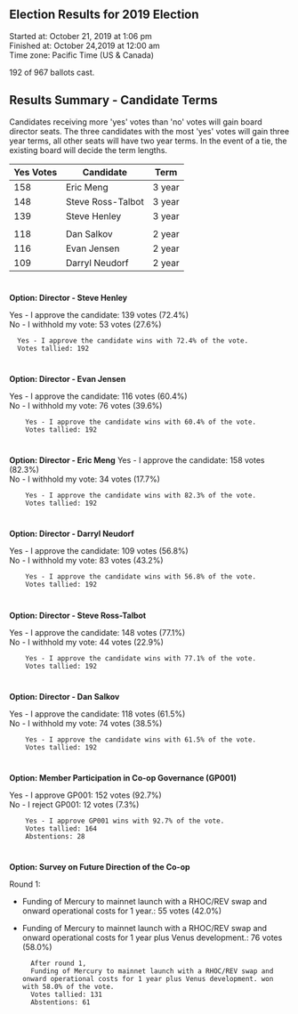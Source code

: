 ## Election Results for 2019 Election

Started at: October 21, 2019 at 1:06 pm \
Finished at: October 24,2019 at 12:00 am \
Time zone: Pacific Time (US & Canada)

192 of 967 ballots cast.

## Results Summary - Candidate Terms
Candidates receiving more 'yes' votes than 'no' votes will gain board director seats. The three candidates with the most 'yes' votes will gain three year terms, all other seats will have two year terms. In the event of a tie, the existing board will decide the term lengths.

Yes Votes|Candidate|Term
|--|--|--|
|158|Eric Meng|3 year
|148|Steve Ross-Talbot|3 year
|139|Steve Henley|3 year
||||
|118|Dan Salkov|2  year
|116|Evan Jensen|2 year
|109|Darryl Neudorf|2 year

#

**Option: Director - Steve Henley**

Yes - I approve the candidate: 139 votes (72.4%) \
No - I withhold my vote: 53 votes (27.6%)

      Yes - I approve the candidate wins with 72.4% of the vote.
      Votes tallied: 192

#

**Option: Director - Evan Jensen**

Yes - I approve the candidate: 116 votes (60.4%) \
No - I withhold my vote: 76 votes (39.6%)

        Yes - I approve the candidate wins with 60.4% of the vote.
        Votes tallied: 192

#

**Option: Director - Eric Meng**
Yes - I approve the candidate: 158 votes (82.3%) \
No - I withhold my vote: 34 votes (17.7%)

        Yes - I approve the candidate wins with 82.3% of the vote.
        Votes tallied: 192

#

**Option: Director - Darryl Neudorf**

Yes - I approve the candidate: 109 votes (56.8%) \
No - I withhold my vote: 83 votes (43.2%)

        Yes - I approve the candidate wins with 56.8% of the vote.
        Votes tallied: 192

#

**Option: Director - Steve Ross-Talbot**

Yes - I approve the candidate: 148 votes (77.1%) \
No - I withhold my vote: 44 votes (22.9%)

        Yes - I approve the candidate wins with 77.1% of the vote.
        Votes tallied: 192

#

**Option: Director - Dan Salkov**

Yes - I approve the candidate: 118 votes (61.5%) \
No - I withhold my vote: 74 votes (38.5%)

        Yes - I approve the candidate wins with 61.5% of the vote.
        Votes tallied: 192
   
#

**Option: Member Participation in Co-op Governance (GP001)**

Yes - I approve GP001: 152 votes (92.7%) \
No - I reject GP001: 12 votes (7.3%)

        Yes - I approve GP001 wins with 92.7% of the vote.
        Votes tallied: 164
        Abstentions: 28
   
#
   
**Option: Survey on Future Direction of the Co-op**

Round 1:

 - Funding of Mercury to mainnet launch with a RHOC/REV swap and onward
   operational costs for 1 year.: 55 votes (42.0%)
   
  - Funding of Mercury
   to mainnet launch with a RHOC/REV swap and onward operational costs
   for 1 year plus Venus development.: 76 votes (58.0%)

          After round 1,
          Funding of Mercury to mainnet launch with a RHOC/REV swap and onward operational costs for 1 year plus Venus development. won with 58.0% of the vote.
          Votes tallied: 131
          Abstentions: 61
